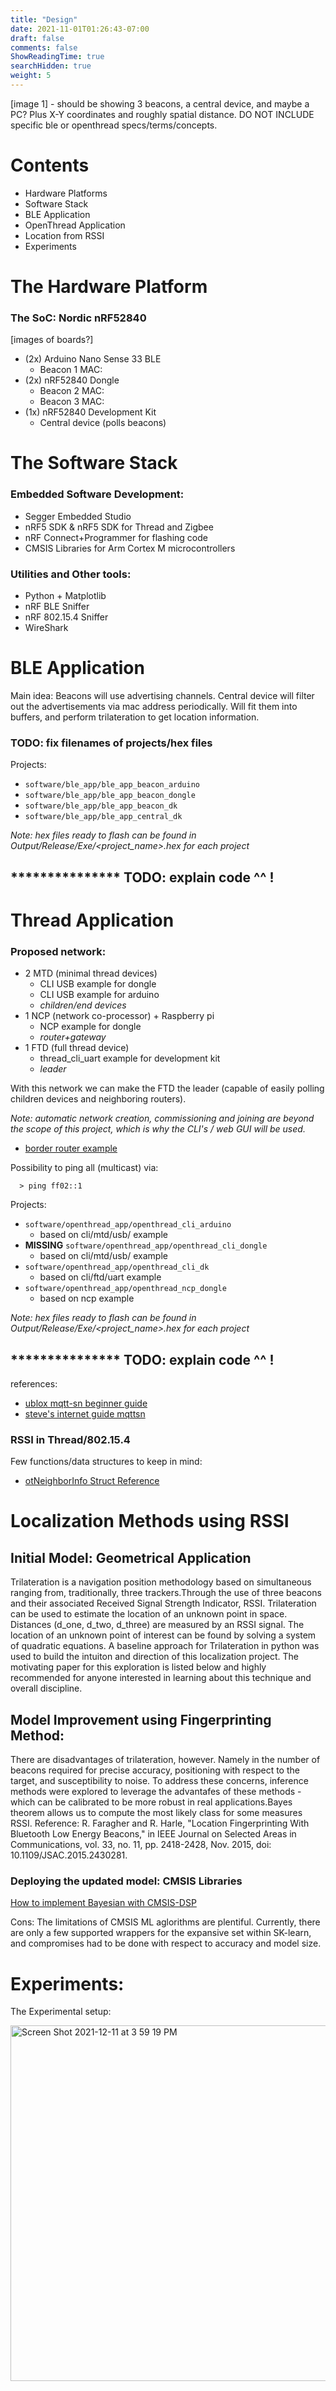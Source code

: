 ```yaml
---
title: "Design"
date: 2021-11-01T01:26:43-07:00
draft: false
comments: false
ShowReadingTime: true
searchHidden: true
weight: 5
---
```


<!-- # System Design -->

[image 1] - should be showing 3 beacons, a central device, and maybe a PC? Plus X-Y coordinates and roughly spatial distance. DO NOT INCLUDE specific ble or openthread specs/terms/concepts.


# Contents

- Hardware Platforms
- Software Stack
- BLE Application
- OpenThread Application
- Location from RSSI
- Experiments


# The Hardware Platform

### The SoC: Nordic nRF52840

[images of boards?]

- (2x) Arduino Nano Sense 33 BLE
  - Beacon 1 MAC: 
  <!-- - Central MAC: D4:6B:03:E9:AD:E7 -->
- (2x) nRF52840 Dongle
  - Beacon 2 MAC: 
  - Beacon 3 MAC: 
- (1x) nRF52840 Development Kit
  - Central device (polls beacons)

# The Software Stack

### Embedded Software Development:
- Segger Embedded Studio
- nRF5 SDK & nRF5 SDK for Thread and Zigbee
- nRF Connect+Programmer for flashing code
- CMSIS Libraries for Arm Cortex M microcontrollers
<!-- - (... Tensorflow?) -->

### Utilities and Other tools:
- Python + Matplotlib
- nRF BLE Sniffer
- nRF 802.15.4 Sniffer
- WireShark

# BLE Application

Main idea:
Beacons will use advertising channels.
Central device will filter out the advertisements via mac address periodically. Will fit them into buffers, and perform trilateration to get location information.

### TODO: fix filenames of projects/hex files

Projects:
- `software/ble_app/ble_app_beacon_arduino`
- `software/ble_app/ble_app_beacon_dongle`
- `software/ble_app/ble_app_beacon_dk`
- `software/ble_app/ble_app_central_dk`

_Note: hex files ready to flash can be found in Output/Release/Exe/<project_name>.hex for each project_


## *************** TODO: explain code ^^ !


# Thread Application
### Proposed network:
- 2 MTD (minimal thread devices) 
  - CLI USB example for dongle
  - CLI USB example for arduino
  - _children/end devices_
- 1 NCP (network co-processor) + Raspberry pi
  - NCP example for dongle
  - _router+gateway_
- 1 FTD (full thread device)
  - thread_cli_uart example for development kit
  - _leader_

With this network we can make the FTD the leader (capable of easily polling children devices and neighboring routers).

_Note: automatic network creation, commissioning and joining are beyond the scope of this project, which is why the CLI's / web GUI will be used._

- [border router example](https://infocenter.nordicsemi.com/index.jsp?topic=%2Fcom.nordic.infocenter.thread_zigbee.v3.0.0%2Fthread_border_router.html)

Possibility to ping all (multicast) via:

      > ping ff02::1

Projects:
- `software/openthread_app/openthread_cli_arduino`
  - based on cli/mtd/usb/ example
- **MISSING** `software/openthread_app/openthread_cli_dongle`
  - based on cli/mtd/usb/ example
- `software/openthread_app/openthread_cli_dk`
  - based on cli/ftd/uart example
- `software/openthread_app/openthread_ncp_dongle`
  - based on ncp example

_Note: hex files ready to flash can be found in Output/Release/Exe/<project_name>.hex for each project_

## *************** TODO: explain code ^^ !

references:
- [ublox mqtt-sn beginner guide](https://www.u-blox.com/en/blogs/insights/mqtt-beginners-guide)
- [steve's internet guide mqttsn](http://www.steves-internet-guide.com/mqtt-sn/)

### RSSI in Thread/802.15.4

Few functions/data structures to keep in mind:
- [otNeighborInfo Struct Reference](https://infocenter.nordicsemi.com/index.jsp?topic=%2Fsdk_tz_v4.0.0%2Fstructot_neighbor_info.html&resultof=%22%72%73%73%69%22%20)


# Localization Methods using RSSI
## Initial Model: Geometrical Application

Trilateration is a navigation position methodology based on simultaneous ranging from, traditionally, three trackers.Through the use of three beacons and their associated Received Signal Strength Indicator, RSSI. Trilateration can be used to estimate the location of an unknown point in space. Distances (d_one, d_two, d_three) are measured by an RSSI signal. The location of an unknown point of interest can be found by solving a system of quadratic equations. A baseline approach for Trilateration in python was used to build the intuiton and direction of this localization project. The motivating paper for this exploration is listed below and highly recommended for anyone interested in learning about this technique and overall discipline.




## Model Improvement using Fingerprinting Method: 


There are disadvantages of trilateration, however. Namely in the number of beacons required for precise accuracy, positioning with respect to the target, and susceptibility to noise. To address these concerns, inference methods were explored to leverage the advantafes of these methods - which can be calibrated to be more robust in real applications.Bayes theorem allows us to compute the most likely class for some measures RSSI.
Reference: R. Faragher and R. Harle, "Location Fingerprinting With Bluetooth Low Energy Beacons," in IEEE Journal on Selected Areas in Communications, vol. 33, no. 11, pp. 2418-2428, Nov. 2015, doi: 10.1109/JSAC.2015.2430281.


### Deploying the updated model: CMSIS Libraries
[How to implement Bayesian with CMSIS-DSP](
https://developer.arm.com/documentation/102052/0000/Train-your-Bayesian-estimator-with-scikit-learn)

Cons:
  The limitations of CMSIS ML aglorithms are plentiful. Currently, there are only a few supported wrappers for the expansive set within SK-learn, and compromises had to be done with respect to accuracy and model size. 

# Experiments:
The Experimental setup:

<img width="569" alt="Screen Shot 2021-12-11 at 3 59 19 PM" src="https://user-images.githubusercontent.com/88572004/145695374-9b11634b-fb60-4a40-9d70-91d047a3650f.png">


